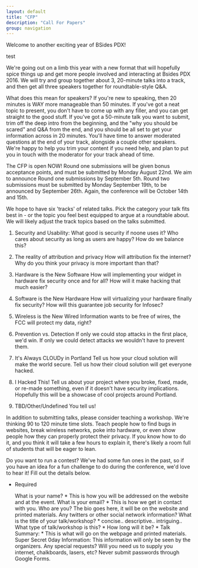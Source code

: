 ```yaml
---
layout: default
title: "CFP"
description: "Call For Papers"
group: navigation
---
```

Welcome to another exciting year of BSides PDX!

test

We're going out on a limb this year with a new format that will hopefully spice things up and get more people involved and interacting at Bsides PDX 2016. We will try and group together about 3, 20-minute talks into a track, and then get all three speakers together for roundtable-style Q&A.

What does this mean for speakers? If you're new to speaking, then 20 minutes is WAY more manageable than 50 minutes. If you've got a neat topic to present, you don't have to come up with any filler, and you can get straight to the good stuff.
If you've got a 50-minute talk you want to submit, trim off the deep intro from the beginning, and the "why you should be scared" and Q&A from the end, and you should be all set to get your information across in 20 minutes. You'll have time to answer moderated questions at the end of your track, alongside a couple other speakers. We're happy to help you trim your content if you need help, and plan to put you in touch with the moderator for your track ahead of time.

The CFP is open NOW!
Round one submissions will be given bonus acceptance points, and must be submitted by Monday August 22nd. We aim to announce Round one submissions by September 5th.
Round two submissions must be submitted by Monday September 19th, to be announced by September 26th.
Again, the conference will be October 14th and 15th.

We hope to have six 'tracks' of related talks. Pick the category your talk fits best in - or the topic you feel best equipped to argue at a roundtable about. We will likely adjust the track topics based on the talks submitted.

1. Security and Usability:
What good is security if noone uses it? Who cares about security as long as users are happy? How do we balance this?

2. The reality of attribution and privacy
How will attribution fix the internet? Why do you think your privacy is more important than that?

3. Hardware is the New Software
How will implementing your widget in hardware fix security once and for all? How will it make hacking that much easier?

4. Software is the New Hardware
How will virtualizing your hardware finally fix security? How will this guarantee job security for Infosec?

5. Wireless is the New Wired
Information wants to be free of wires, the FCC will protect my data, right?

6. Prevention vs. Detection
If only we could stop attacks in the first place, we'd win. If only we could detect attacks we wouldn't have to prevent them.

7. It's Always CLOUDy in Portland
Tell us how your cloud solution will make the world secure. Tell us how their cloud solution will get everyone hacked.

8. I Hacked This!
Tell us about your project where you broke, fixed, made, or re-made something, even if it doesn't have security implications. Hopefully this will be a showcase of cool projects around Portland.

9. TBD/Other/Undefined
You tell us!

In addition to submitting talks, please consider teaching a workshop. We're thinking 90 to 120 minute time slots. Teach people how to find bugs in websites, break wireless networks, poke into hardware, or even show people how they can properly protect their privacy. If you know how to do it, and you think it will take a few hours to explain it, there's likely a room full of students that will be eager to lean.

Do you want to run a contest? We've had some fun ones in the past, so if you have an idea for a fun challenge to do during the conference, we'd love to hear it! Fill out the details below.

* Required

    What is your name? *
    This is how you will be addressed on the website and at the event.
    What is your email? *
    This is how we get in contact with you.
    Who are you?
    The bio goes here, it will be on the website and printed materials.
    Any twitters or other social network information?
    What is the title of your talk/workshop? *
    concise.. descriptive.. intriguing..
    What type of talk/workshop is this? *
    How long will it be? *
    Talk Summary: *
    This is what will go on the webpage and printed materials.
    Super Secret 0day Information:
    This information will only be seen by the organizers.
    Any special requests?
    Will you need us to supply you internet, chalkboards, lasers, etc?
    Never submit passwords through Google Forms.



